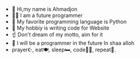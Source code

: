 - 👋 Hi,my name is Ahmadjon
- 🧑‍💻 I am a future programmer
- 🐍 My favorite programming language is Python
- 💞️ My hobbiy is writing code  for Website
- ☝️ Don't dream of my motto, aim for it
- 🙌 I will be a programmer in the future In shaa alloh
- prayer☪️, eat🍽, sleep🛏, code🧑‍💻, repeat🔁.

<!---
Asl1yev/Asl1yev is a ✨ special ✨ repository because its `README.md` (this file) appears on your GitHub profile.
You can click the Preview link to take a look at your changes.
--->
